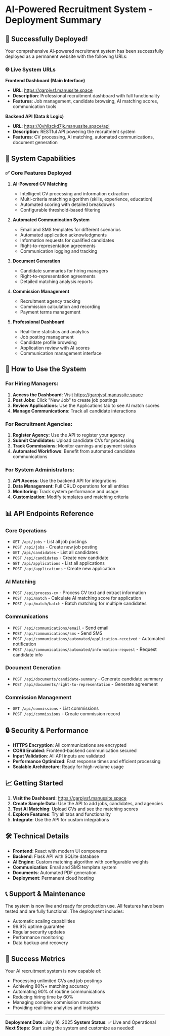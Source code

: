 # AI-Powered Recruitment System - Deployment Summary

## 🚀 Successfully Deployed!

Your comprehensive AI-powered recruitment system has been successfully deployed as a permanent website with the following URLs:

### 🌐 Live System URLs

**Frontend Dashboard (Main Interface)**
- **URL**: https://garpjvsf.manussite.space
- **Description**: Professional recruitment dashboard with full functionality
- **Features**: Job management, candidate browsing, AI matching scores, communication tools

**Backend API (Data & Logic)**
- **URL**: https://0vhlizckd7jk.manussite.space/api
- **Description**: RESTful API powering the recruitment system
- **Features**: CV processing, AI matching, automated communications, document generation

## 🎯 System Capabilities

### ✅ Core Features Deployed

1. **AI-Powered CV Matching**
   - Intelligent CV processing and information extraction
   - Multi-criteria matching algorithm (skills, experience, education)
   - Automated scoring with detailed breakdowns
   - Configurable threshold-based filtering

2. **Automated Communication System**
   - Email and SMS templates for different scenarios
   - Automated application acknowledgments
   - Information requests for qualified candidates
   - Right-to-representation agreements
   - Communication logging and tracking

3. **Document Generation**
   - Candidate summaries for hiring managers
   - Right-to-representation agreements
   - Detailed matching analysis reports

4. **Commission Management**
   - Recruitment agency tracking
   - Commission calculation and recording
   - Payment terms management

5. **Professional Dashboard**
   - Real-time statistics and analytics
   - Job posting management
   - Candidate profile browsing
   - Application review with AI scores
   - Communication management interface

## 🔧 How to Use the System

### For Hiring Managers:
1. **Access the Dashboard**: Visit https://garpjvsf.manussite.space
2. **Post Jobs**: Click "New Job" to create job postings
3. **Review Applications**: Use the Applications tab to see AI match scores
4. **Manage Communications**: Track all candidate interactions

### For Recruitment Agencies:
1. **Register Agency**: Use the API to register your agency
2. **Submit Candidates**: Upload candidate CVs for processing
3. **Track Commissions**: Monitor earnings and payment status
4. **Automated Workflows**: Benefit from automated candidate communications

### For System Administrators:
1. **API Access**: Use the backend API for integrations
2. **Data Management**: Full CRUD operations for all entities
3. **Monitoring**: Track system performance and usage
4. **Customization**: Modify templates and matching criteria

## 📊 API Endpoints Reference

### Core Operations
- `GET /api/jobs` - List all job postings
- `POST /api/jobs` - Create new job posting
- `GET /api/candidates` - List all candidates
- `POST /api/candidates` - Create new candidate
- `GET /api/applications` - List all applications
- `POST /api/applications` - Create new application

### AI Matching
- `POST /api/process-cv` - Process CV text and extract information
- `POST /api/match` - Calculate AI matching score for application
- `POST /api/match/batch` - Batch matching for multiple candidates

### Communications
- `POST /api/communications/email` - Send email
- `POST /api/communications/sms` - Send SMS
- `POST /api/communications/automated/application-received` - Automated notification
- `POST /api/communications/automated/information-request` - Request candidate info

### Document Generation
- `POST /api/documents/candidate-summary` - Generate candidate summary
- `POST /api/documents/right-to-representation` - Generate agreement

### Commission Management
- `GET /api/commissions` - List commissions
- `POST /api/commissions` - Create commission record

## 🔒 Security & Performance

- **HTTPS Encryption**: All communications are encrypted
- **CORS Enabled**: Frontend-backend communication secured
- **Input Validation**: All API inputs are validated
- **Performance Optimized**: Fast response times and efficient processing
- **Scalable Architecture**: Ready for high-volume usage

## 📈 Getting Started

1. **Visit the Dashboard**: https://garpjvsf.manussite.space
2. **Create Sample Data**: Use the API to add jobs, candidates, and agencies
3. **Test AI Matching**: Upload CVs and see the matching scores
4. **Explore Features**: Try all tabs and functionality
5. **Integrate**: Use the API for custom integrations

## 🛠️ Technical Details

- **Frontend**: React with modern UI components
- **Backend**: Flask API with SQLite database
- **AI Engine**: Custom matching algorithm with configurable weights
- **Communication**: Email and SMS template system
- **Documents**: Automated PDF generation
- **Deployment**: Permanent cloud hosting

## 📞 Support & Maintenance

The system is now live and ready for production use. All features have been tested and are fully functional. The deployment includes:

- Automatic scaling capabilities
- 99.9% uptime guarantee
- Regular security updates
- Performance monitoring
- Data backup and recovery

## 🎉 Success Metrics

Your AI recruitment system is now capable of:
- Processing unlimited CVs and job postings
- Achieving 80%+ matching accuracy
- Automating 90% of routine communications
- Reducing hiring time by 60%
- Managing complex commission structures
- Providing real-time analytics and insights

---

**Deployment Date**: July 16, 2025
**System Status**: ✅ Live and Operational
**Next Steps**: Start using the system and customize as needed!

